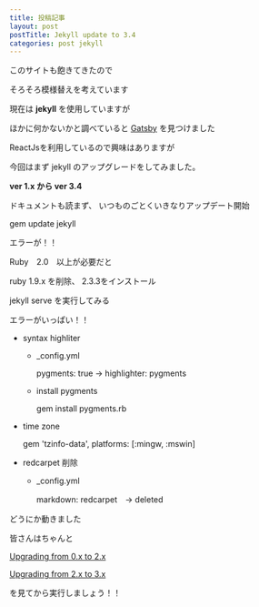 ```yaml
---
title: 投稿記事
layout: post
postTitle: Jekyll update to 3.4
categories: post jekyll
---
```


このサイトも飽きてきたので

そろそろ模様替えを考えています

現在は __jekyll__ を使用していますが

ほかに何かないかと調べていると [Gatsby](https://github.com/gatsbyjs/gatsby) を見つけました

ReactJsを利用しているので興味はありますが

今回はまず jekyll のアップグレードをしてみました。

__ver 1.x から ver 3.4__

ドキュメントも読まず、
いつものごとくいきなりアップデート開始

gem update jekyll

エラーが！！

Ruby　2.0　以上が必要だと

ruby 1.9.x を削除、 2.3.3をインストール

jekyll serve を実行してみる

エラーがいっぱい！！

+ syntax highliter
    
    + _config.yml
      
        pygments: true -> highlighter: pygments

    + install pygments

        gem install pygments.rb


+ time zone

    gem 'tzinfo-data', platforms: [:mingw, :mswin]


+ redcarpet 削除

    + _config.yml

        markdown: redcarpet　-> deleted

どうにか動きました          

皆さんはちゃんと

[Upgrading from 0.x to 2.x](https://jekyllrb.com/docs/upgrading/0-to-2/)

[Upgrading from 2.x to 3.x](https://jekyllrb.com/docs/upgrading/2-to-3/) 

を見てから実行しましょう！！